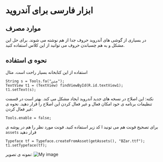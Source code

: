 ﻿ابزار فارسی برای آندروید
=============
موارد مصرف
-------------
در بسیاری از گوشی های آندروید حروف جدا از هم نوشته می شوند. برای حل این مشکل و به هم چسباندن حروف می توانید از این کلاس استفاده کنید.


نحوه ی استفاده
-------------
استفاده از این کتابخانه بسیار راحت است.
مثال

    String s = Tools.fa("متن");
	TextView t1 = (TextView) findViewById(R.id.textView1);
	t1.setText(s);

نکته: این اصلاح در نسخه های جدید آندروید ایجاد مشکل می کند. بهتر است در قسمت تنظیمات برنامه ی خود امکان فعال و غیر فعال کردن این اصلاح را قرار دهید. نحوه ی غیر فعال کردن:

    Tools.enable = false;
	
برای تصحیح فونت هم می تونید ا کد زیر استفاده کنید.
فونت مورد نظر را هم در پوشه ی `assets` قرار دهید

    Typeface tf = Typeface.createFromAsset(getAssets(), "BZar.ttf");
	t1.setTypeface(tf);

نمونه ی تصویر:
![My image](smomoo.github.com/android-Farsi-Tools/img/1.jpg)